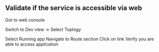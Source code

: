 ## Validate if the service is accessible via web

Got to web console

Switch to Dev view -> Select Toplogy 

Select Running app
Navigate to Route section 
Click on link 
Verify you are able to access application
